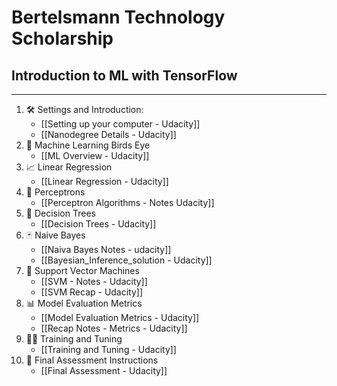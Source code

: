 # Bertelsmann Technology Scholarship

## Introduction to ML with TensorFlow

***

1. 🛠 Settings and Introduction:
	- [[Setting up your computer - Udacity]]
	- [[Nanodegree Details - Udacity]]
2. 🤖 Machine Learning Birds Eye
	- [[ML Overview - Udacity]]
3. 📈 Linear Regression
	- [[Linear Regression - Udacity]]
4. 🧠 Perceptrons
	- [[Perceptron Algorithms - Notes Udacity]]
5. 🌳 Decision Trees
	- [[Decision Trees - Udacity]]
6. 🃏 Naive Bayes 
	- [[Naiva Bayes Notes - udacity]]
	- [[Bayesian_Inference_solution - Udacity]]
7. 📍 Support Vector Machines
	- [[SVM - Notes - Udacity]]
	- [[SVM Recap - Udacity]]
8. 📊 Model Evaluation Metrics
	- [[Model Evaluation Metrics - Udacity]]
	- [[Recap Notes - Metrics - Udacity]]
9. 🏋️‍♂️ Training and Tuning
	- [[Training and Tuning - Udacity]]
10. 📆 Final Assessment Instructions
	- [[Final Assessment - Udacity]]